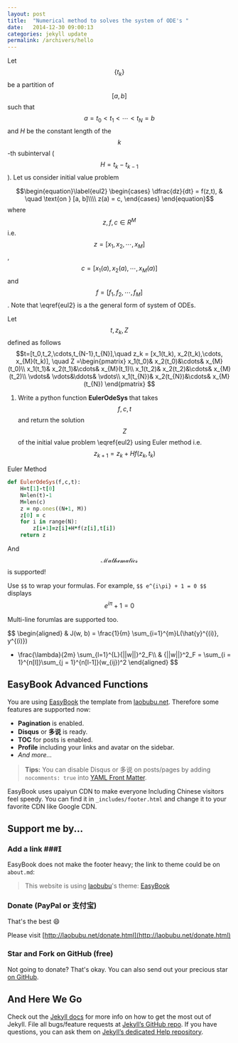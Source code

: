 ```yaml
---
layout: post
title:  "Numerical method to solves the system of ODE's "
date:   2014-12-30 09:00:13
categories: jekyll update
permalink: /archivers/hello
---
```

Let $$\{ t_k\}$$ be a partition of $$[a,b]$$ such that $$a=t_0<t_1<\cdots<t_{N}=b$$ and $H$ be the constant length of the $$k$$-th subinterval ($$H = t_k - t_{k-1}$$). Let us consider initial value problem

$$\begin{equation}\label{eul2}
  \begin{cases}
    \dfrac{dz}{dt} = f(z,t),      & \quad \text{on } [a, b]\\\\
    z(a) = c,
  \end{cases}
\end{equation}$$
where $$z,f,c\in R^M$$ i.e. $$z = [x_1, x_2,\cdots, x_{M}]$$, $$c = [x_1(a), x_2(a),\cdots, x_{M}(a)]$$ and $$f = [f_1, f_2,\cdots, f_{M}]$$. Note that \eqref{eul2} is a the general form of system of ODEs. 

Let $$t, z_k,Z$$ defined as follows $$t=[t_0,t_2,\cdots,t_{N-1},t_{N}],\quad z_k = [x_1(t_k), x_2(t_k),\cdots, x_{M}(t_k)], \quad
Z =\begin{pmatrix}
x_1(t_0)& x_2(t_0)&\cdots& x_{M}(t_0)\\
x_1(t_1)& x_2(t_1)&\cdots& x_{M}(t_1)\\
x_1(t_2)& x_2(t_2)&\cdots& x_{M}(t_2)\\
\vdots& \vdots&\ddots& \vdots\\
x_1(t_{N})& x_2(t_{N})&\cdots& x_{M}(t_{N})
\end{pmatrix}
$$

1. Write a python function <b> EulerOdeSys </b> that takes $$f,c,t$$ and return the solution $$Z$$ of the initial value problem \eqref{eul2} using Euler method i.e.
$$ z_{k+1} = z_k + Hf(z_k,t_k) $$

Euler Method
```ruby
def EulerOdeSys(f,c,t):
    H=t[1]-t[0]
    N=len(t)-1
    M=len(c)
    z = np.ones((N+1, M))
    z[0] = c
    for i in range(N):
        z[i+1]=z[i]+H*f(z[i],t[i])
    return z
```

And $$\mathcal{ Mathematics }$$ is supported!

Use `$$` to wrap your formulas. For example, `$$ e^{i\pi} + 1 = 0 $$` displays $$  e^{i\pi} + 1 = 0  $$

Multi-line forumlas are supported too.

$$
\begin{aligned}
& J(w, b) = \frac{1}{m} \sum_{i=1}^{m}L(\hat{y}^{(i)}, y^{(i)})
+ \frac{\lambda}{2m} \sum_{l=1}^{L}{||w||}^2_F\\\\
& {||w||}^2_F = \sum_{i = 1}^{n[l]}\sum_{j = 1}^{n[l-1]}(w_{ij})^2
\end{aligned}
$$


## EasyBook Advanced Functions ##

You are using [EasyBook][github-easybook] the template from [laobubu.net](http://laobubu.net). Therefore some features are supported now:

* **Pagination** is enabled.
* **Disqus** or **多说** is ready.
* **TOC** for posts is enabled.
* **Profile** including your links and avatar on the sidebar.
* *And more...*

> **Tips:** You can disable Disqus or 多说 on posts/pages by adding `nocomments: true` into [YAML Front Matter][frontmatter].

EasyBook uses upaiyun CDN to make everyone lncluding Chinese visitors feel speedy. You can find it in `_includes/footer.html` and change it to your favorite CDN like Google CDN.

## Support me by... ##

### Add a link ###

EasyBook does not make the footer heavy; the link to theme could be on `about.md`:

> This website is using [laobubu](http://laobubu.net)'s theme: [EasyBook](https://github.com/laobubu/jekyll-theme-EasyBook)

### Donate (PayPal or 支付宝) ###

That's the best :smile: 

Please visit [http://laobubu.net/donate.html](http://laobubu.net/donate.html)

### Star and Fork on GitHub (free) ###

Not going to donate? That's okay. You can also send out your precious star [on GitHub][github-easybook].

## And Here We Go ##

Check out the [Jekyll docs][jekyll] for more info on how to get the most out of Jekyll. File all bugs/feature requests at [Jekyll’s GitHub repo][jekyll-gh]. If you have questions, you can ask them on [Jekyll’s dedicated Help repository][jekyll-help].

[jekyll]:      http://jekyllrb.com
[jekyll-gh]:   https://github.com/jekyll/jekyll
[jekyll-help]: https://github.com/jekyll/jekyll-help
[frontmatter]: http://jekyllrb.com/docs/frontmatter/
[github-easybook]: https://github.com/laobubu/jekyll-theme-EasyBook
